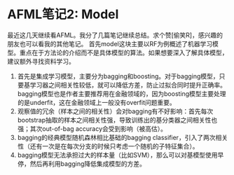 # AFML笔记2: Model

最近这几天继续看AFML。我分了几篇笔记继续总结。求个赞[偷笑R]，感兴趣的朋友也可以看我的其他笔记。
首先model这块主要以RF为例概述了机器学习模型。重点在于方法论的介绍而不是具体模型的算法。如果想要深入了解具体模型，建议额外寻找资料学习。

1. 首先是集成学习模型，主要分为bagging和boosting。对于bagging模型，只要基学习器之间相关性较低，就可以降低方差，防止过拟合同时提升正确率。bagging模型也是作者主要推荐用在金融领域的，因为boosting模型主要处理的是underfit，这在金融领域上一般没有overfit问题重要。
2.  观察值的冗余（样本之间的相关性）会对bagging有不好影响：首先每次bootstrap抽取的样本之间相关性强，导致训练出的基分类器之间相关性也强；其次out-of-bag accuracy会受到影响（被高估）。
3. bagging的经典模型随机森林相比基础的bagging classifier，引入了两次相关性（还有一次是在每次分支的时候只考虑一个随机的子特征集合）。
4. bagging模型无法承担过大的样本量（比如SVM），那么可以对基模型使用早停，然后再利用bagging降低集成模型的方差。



